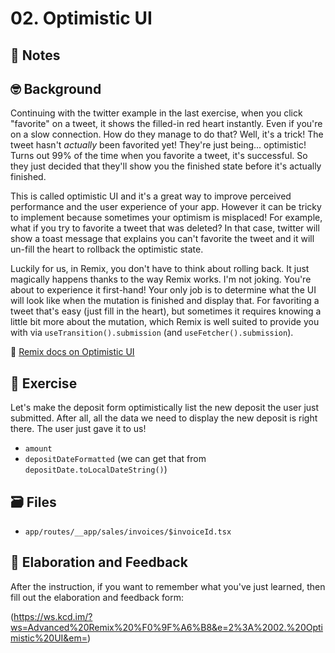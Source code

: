 # 02. Optimistic UI

## 📝 Notes

## 🤓 Background

Continuing with the twitter example in the last exercise, when you click "favorite" on a tweet, it shows the filled-in red heart instantly. Even if you're on a slow connection. How do they manage to do that? Well, it's a trick! The tweet hasn't _actually_ been favorited yet! They're just being... optimistic! Turns out 99% of the time when you favorite a tweet, it's successful. So they just decided that they'll show you the finished state before it's actually finished.

This is called optimistic UI and it's a great way to improve perceived performance and the user experience of your app. However it can be tricky to implement because sometimes your optimism is misplaced! For example, what if you try to favorite a tweet that was deleted? In that case, twitter will show a toast message that explains you can't favorite the tweet and it will un-fill the heart to rollback the optimistic state.

Luckily for us, in Remix, you don't have to think about rolling back. It just magically happens thanks to the way Remix works. I'm not joking. You're about to experience it first-hand! Your only job is to determine what the UI will look like when the mutation is finished and display that. For favoriting a tweet that's easy (just fill in the heart), but sometimes it requires knowing a little bit more about the mutation, which Remix is well suited to provide you with via `useTransition().submission` (and `useFetcher().submission`).

📜 [Remix docs on Optimistic UI](https://remix.run/docs/en/v1/guides/optimistic-ui)

## 💪 Exercise

Let's make the deposit form optimistically list the new deposit the user just submitted. After all, all the data we need to display the new deposit is right there. The user just gave it to us!

- `amount`
- `depositDateFormatted` (we can get that from `depositDate.toLocalDateString()`)

## 🗃 Files

- `app/routes/__app/sales/invoices/$invoiceId.tsx`

## 🦉 Elaboration and Feedback

After the instruction, if you want to remember what you've just learned, then
fill out the elaboration and feedback form:

(https://ws.kcd.im/?ws=Advanced%20Remix%20%F0%9F%A6%B8&e=2%3A%2002.%20Optimistic%20UI&em=)
